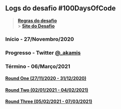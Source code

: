 ## Logs do desafio #100DaysOfCode

> **[Regras do desafio](https://github.com/kallaway/100-days-of-code/blob/master/intl/pt-br/regras.md)** </br> > **[Site do Desafio](https://www.100daysofcode.com/)**

### Início - 27/Novembro/2020

### Progresso - Twitter [@\_akamis](https://twitter.com/_akamis)

### Término - 06/Março/2021

#### [Round One (27/11/2020 - 31/12/2020)](/RoundOne.md)

#### [Round Two (02/01/2021 - 04/02/2021)](/RoundTwo.md)

#### [Round Three (05/02/2021 - 07/03/2021)](/RoundThree.md)
